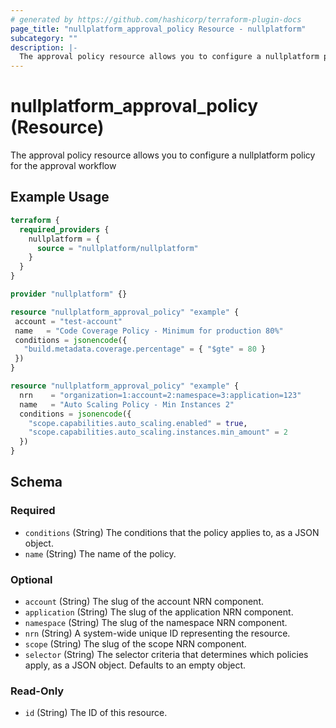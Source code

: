 ```yaml
---
# generated by https://github.com/hashicorp/terraform-plugin-docs
page_title: "nullplatform_approval_policy Resource - nullplatform"
subcategory: ""
description: |-
  The approval policy resource allows you to configure a nullplatform policy for the approval workflow
---
```


# nullplatform_approval_policy (Resource)

The approval policy resource allows you to configure a nullplatform policy for the approval workflow

## Example Usage

```terraform
terraform {
  required_providers {
    nullplatform = {
      source = "nullplatform/nullplatform"
    }
  }
}

provider "nullplatform" {}

resource "nullplatform_approval_policy" "example" {
 account = "test-account"
 name   = "Code Coverage Policy - Minimum for production 80%"
 conditions = jsonencode({
   "build.metadata.coverage.percentage" = { "$gte" = 80 }
 })
}

resource "nullplatform_approval_policy" "example" {
  nrn    = "organization=1:account=2:namespace=3:application=123"
  name   = "Auto Scaling Policy - Min Instances 2"
  conditions = jsonencode({
    "scope.capabilities.auto_scaling.enabled" = true,
    "scope.capabilities.auto_scaling.instances.min_amount" = 2
  })
}
```

<!-- schema generated by tfplugindocs -->
## Schema

### Required

- `conditions` (String) The conditions that the policy applies to, as a JSON object.
- `name` (String) The name of the policy.

### Optional

- `account` (String) The slug of the account NRN component.
- `application` (String) The slug of the application NRN component.
- `namespace` (String) The slug of the namespace NRN component.
- `nrn` (String) A system-wide unique ID representing the resource.
- `scope` (String) The slug of the scope NRN component.
- `selector` (String) The selector criteria that determines which policies apply, as a JSON object. Defaults to an empty object.

### Read-Only

- `id` (String) The ID of this resource.
